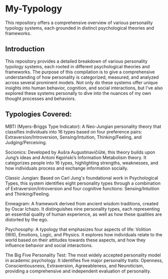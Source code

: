 # My-Typology
This repository offers a comprehensive overview of various personality typology systems, each grounded in distinct psychological theories and frameworks.

## Introduction
This repository provides a detailed breakdown of various personality typology systems, each rooted in different psychological theories and frameworks. The purpose of this compilation is to give a comprehensive understanding of how personality is categorized, measured, and analyzed across several prominent models. Not only do these systems offer unique insights into human behavior, cognition, and social interactions, but I’ve also explored these systems personally to dive into the nuances of my own thought processes and behaviors.

## Typologies Covered:
MBTI (Myers-Briggs Type Indicator): A Neo-Jungian personality theory that classifies individuals into 16 types based on four preference pairs: Extraversion/Introversion, Sensing/Intuition, Thinking/Feeling, and Judging/Perceiving.

Socionics: Developed by Aušra Augustinavičiūtė, this theory builds upon Jung’s ideas and Antoni Kępiński’s Information Metabolism theory. It categorizes people into 16 types, highlighting strengths, weaknesses, and how individuals process and exchange information socially.

Classic Jungian: Based on Carl Jung's foundational work in Psychological Types, this system identifies eight personality types through a combination of Extraversion/Introversion and four cognitive functions: Sensing/Intuition and Thinking/Feeling.

Enneagram: A framework derived from ancient wisdom traditions, created by Oscar Ichazo. It distinguishes nine personality types, each representing an essential quality of human experience, as well as how these qualities are distorted by the ego.

Psychosophy: A typology that emphasizes four aspects of life: Volition (Will), Emotions, Logic, and Physics. It explores how individuals relate to the world based on their attitudes towards these aspects, and how they influence behavior and social interactions.

The Big Five Personality Test: The most widely accepted personality model in academic psychology. It identifies five major personality traits: Openness, Conscientiousness, Extraversion, Agreeableness, and Neuroticism, providing a comprehensive and independent evaluation of personality.
